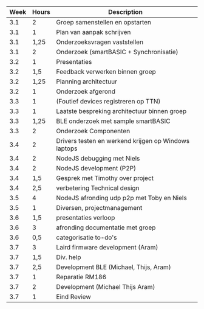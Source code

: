 Week | Hours | Description
---- | ----- | -------------
3.1  |     2 | Groep samenstellen en opstarten
3.1  |     1 | Plan van aanpak schrijven
3.1  |  1,25 | Onderzoeksvragen vaststellen
3.1  |     2 | Onderzoek (smartBASIC + Synchronisatie)
3.2  |     1 | Presentaties
3.2  |   1,5 | Feedback verwerken binnen groep
3.2  |  1,25 | Planning architectuur
3.2  |     1 | Onderzoek afgerond
3.3  |     1 | (Foutief devices registreren op TTN)
3.3  |     1 | Laatste bespreking architectuur binnen groep
3.3  |  1,25 | BLE onderzoek met sample smartBASIC
3.3  |     2 | Onderzoek Componenten 
3.4  |     2 | Drivers testen en werkend krijgen op Windows laptops
3.4  |     2 | NodeJS debugging met Niels
3.4  |     2 | NodeJS development (P2P)
3.4  |   1,5 | Gesprek met Timothy over project
3.4  |   2,5 | verbetering Technical design
3.5  |     4 | NodeJS afronding udp p2p met Toby en Niels
3.5  |     1 | Diversen, projectmanagement
3.6  |   1,5 | presentaties verloop
3.6  |   3   | afronding documentatie met groep
3.6  |   0,5 | categorisatie to-do's
3.7  |     3 | Laird firmware development (Aram)
3.7  |   1,5 | Div. help
3.7  |   2,5 | Development BLE (Michael, Thijs, Aram)
3.7  |   1   | Reparatie RM186
3.7  |   2   | Development (Michael Thijs Aram)
3.7  |   1   | Eind Review
